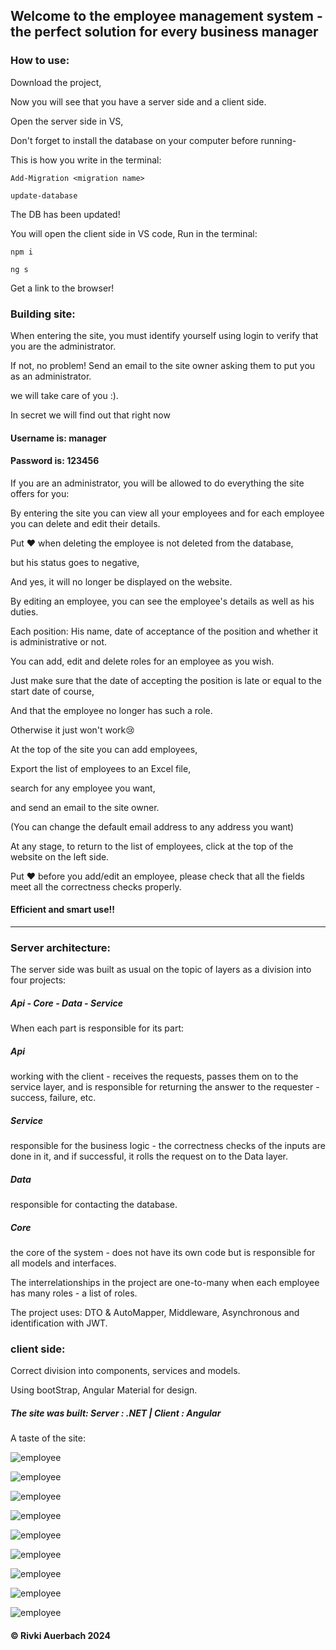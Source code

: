 ## Welcome to the employee management system - the perfect solution for every business manager

### How to use:
Download the project,

Now you will see that you have a server side and a client side.

Open the server side in VS,

Don't forget to install the database on your computer before running-

This is how you write in the terminal:

`Add-Migration <migration name>`

`update-database`

The DB has been updated!

You will open the client side in VS code,
Run in the terminal:

`npm i`

`ng s`


Get a link to the browser!

### Building site:
When entering the site, you must identify yourself using login to verify that you are the administrator.

If not, no problem! Send an email to the site owner asking them to put you as an administrator.

we will take care of you :).

In secret we will find out that right now

#### Username is: manager

#### Password is: 123456


If you are an administrator, you will be allowed to do everything the site offers for you:

By entering the site you can view all your employees and for each employee you can delete and edit their details.

Put ❤ when deleting the employee is not deleted from the database,

but his status goes to negative,

And yes, it will no longer be displayed on the website.

By editing an employee, you can see the employee's details as well as his duties.

Each position:
His name, date of acceptance of the position and whether it is administrative or not.

You can add, edit and delete roles for an employee as you wish.

Just make sure that the date of accepting the position is late or equal to the start date of course,

And that the employee no longer has such a role.

Otherwise it just won't work😢

At the top of the site you can add employees,

Export the list of employees to an Excel file,

search for any employee you want,

and send an email to the site owner.

(You can change the default email address to any address you want)

At any stage, to return to the list of employees, click at the top of the website on the left side.

Put ❤ before you add/edit an employee, please check that all the fields meet all the correctness checks properly.

#### Efficient and smart use!!

---

### Server architecture:
The server side was built as usual on the topic of layers as a division into four projects:

##### Api - Core - Data - Service

When each part is responsible for its part:

##### Api 

working with the client - receives the requests, passes them on to the service layer, and is responsible for returning the answer to the requester - success, failure, etc.

##### Service

responsible for the business logic - the correctness checks of the inputs are done in it, and if successful, it rolls the request on to the Data layer.

#####  Data

responsible for contacting the database.

#####  Core 

the core of the system - does not have its own code but is responsible for all models and interfaces.


The interrelationships in the project are one-to-many when each employee has many roles - a list of roles.


The project uses: DTO & AutoMapper, Middleware, Asynchronous and identification with JWT.


### client side:

Correct division into components, services and models.

Using bootStrap, Angular Material for design.

##### The site was built: Server : .NET | Client : Angular

A taste of the site:

![employee](./img/employee1.PNG)

![employee](./img/employee2.PNG)

![employee](./img/employee3.PNG)

![employee](./img/employee4.PNG)

![employee](./img/employee5.PNG)

![employee](./img/employee6.PNG)

![employee](./img/employee7.PNG)

![employee](./img/employee8.PNG)

![employee](./img/employee9.PNG)


####  © Rivki Auerbach 2024 

